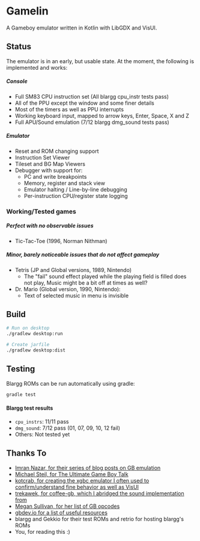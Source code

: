 # Gamelin
A Gameboy emulator written in Kotlin with LibGDX and VisUI.

## Status
The emulator is in an early, but usable state. At the moment, the following is implemented and works:

##### Console
- Full SM83 CPU instruction set (All blargg cpu_instr tests pass)
- All of the PPU except the window and some finer details
- Most of the timers as well as PPU interrupts
- Working keyboard input, mapped to arrow keys, Enter, Space, X and Z
- Full APU/Sound emulation (7/12 blargg dmg_sound tests pass)

##### Emulator
- Reset and ROM changing support
- Instruction Set Viewer
- Tileset and BG Map Viewers
- Debugger with support for:
    - PC and write breakpoints
    - Memory, register and stack view
    - Emulator halting / Line-by-line debugging
    - Per-instruction CPU/register state logging

### Working/Tested games
##### Perfect with no observable issues
- Tic-Tac-Toe (1996, Norman Nithman)

##### Minor, barely noticeable issues that do not affect gameplay
- Tetris (JP and Global versions, 1989, Nintendo)
    - The "fail" sound effect played while the playing field is filled does
    not play, Music might be a bit off at times as well?
- Dr. Mario (Global version, 1990, Nintendo): 
    - Text of selected music in menu is invisible

## Build
``` bash
# Run on desktop
./gradlew desktop:run

# Create jarfile
./gradlew desktop:dist
```

## Testing
Blargg ROMs can be run automatically using gradle:
```bash
gradle test
```

#### Blargg test results
- `cpu_instrs`: 11/11 pass
- `dmg_sound`: 7/12 pass (01, 07, 09, 10, 12 fail)
- Others: Not tested yet

## Thanks To
- [Imran Nazar, for their series of blog posts on GB emulation](http://imrannazar.com/GameBoy-Emulation-in-JavaScript:-The-CPU)
- [Michael Steil, for The Ultimate Game Boy Talk](https://media.ccc.de/v/33c3-8029-the_ultimate_game_boy_talk)
- [kotcrab, for creating the xgbc emulator I often used to confirm/understand fine behavior as well as VisUI](https://github.com/kotcrab/xgbc)
- [trekawek, for coffee-gb, which I abridged the sound implementation from](https://github.com/trekawek/coffee-gb)
- [Megan Sullivan, for her list of GB opcodes](https://meganesulli.com/blog/game-boy-opcodes)
- [gbdev.io for a list of useful resources](https://gbdev.io)
- blargg and Gekkio for their test ROMs and retrio for hosting blargg's ROMs
- You, for reading this :)
